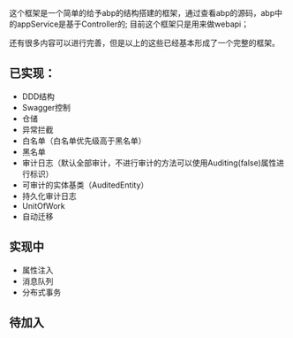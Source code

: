 这个框架是一个简单的给予abp的结构搭建的框架，通过查看abp的源码，abp中的appService是基于Controller的;
目前这个框架只是用来做webapi；

还有很多内容可以进行完善，但是以上的这些已经基本形成了一个完整的框架。

## 已实现：
* DDD结构
* Swagger控制
* 仓储
* 异常拦截
* 白名单（白名单优先级高于黑名单）
* 黑名单
* 审计日志（默认全部审计，不进行审计的方法可以使用Auditing(false)属性进行标识）
* 可审计的实体基类（AuditedEntity）
* 持久化审计日志
* UnitOfWork
* 自动迁移
## 实现中
* 属性注入
* 消息队列
* 分布式事务
## 待加入


